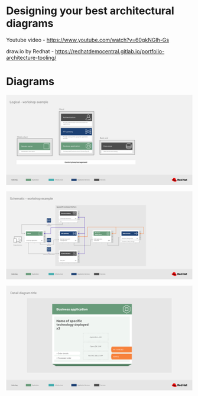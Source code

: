 # Designing your best architectural diagrams

Youtube video - https://www.youtube.com/watch?v=60gkNGIh-Gs

draw.io by Redhat - https://redhatdemocentral.gitlab.io/portfolio-architecture-tooling/

# Diagrams

![logical.drawio.png](logical.drawio.png)

![schematic.drawio.png](schematic.drawio.png)

![detailed.drawio.png](detailed.drawio.png)
